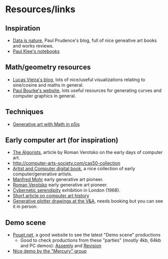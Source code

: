 # Resources/links
## Inspiration
- [Data is nature](https://www.dataisnature.com), Paul Prudence's blog, full of nice geneative art books and works reviews.
- [Paul Klee's notebooks](https://monoskop.org/images/4/4e/Paul_Klee_Notebooks_Vol_2_The_Nature_of_Nature.pdf)

## Math/geometry resources
- [Lucas Vieira's blog](https://1ucasvb.tumblr.com), lots of nice/useful visualizations relating to sine/cosine and maths in general.
- [Paul Bourke's website](http://paulbourke.net), lots useful resources for generating curves and computer graphics in general.
## Techniques
- [Generative art with Math in p5js](https://tetunori.github.io/GenerativeArtWithMath-p5.js/)
## Early computer art (for inspiration)

-   [The Algorists](http://www.verostko.com/algorist.html), article by
    Roman Verotsko on the early days of computer art.
-   <http://computer-arts-society.com/cas50-collection>
-   [Artist and Computer digital
    book](https://www.atariarchives.org/artist/), a nice collection of early computer/generative artists.
-   [Manfred Mohr](https://www.emohr.com) early generative art pioneer.
-   [Roman Verotsko](http://www.verostko.com) early generative art pioneer.
-   [Cybernetic serendipity](http://cyberneticserendipity.net)
    exhibition in London (1968).
-   [Short
    article on computer art history](http://www.vam.ac.uk/content/articles/a/computer-art-history/)
-   [Generative plotter drawings at the V&A](http://collections.vam.ac.uk/search/?id_technique=x43893), needs booking but you can see it in person.

## Demo scene 
-   [Pouet.net](https://www.pouet.net), a good website to see the latest "Demo scene" productions
    - Good to check productions from these "parties" (mostly 4kb, 64kb and PC demos): [Assemly](https://www.pouet.net/party.php?which=7&when=2022) and [Revision](https://www.pouet.net/party.php?which=1550&when=2022)
- [Nice demo by the "Mercury" group](https://youtu.be/XF4SEVbxUdE)
